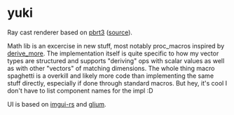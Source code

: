 # yuki

Ray cast renderer based on [pbrt3](http://www.pbr-book.org/) ([source](https://github.com/mmp/pbrt-v3)).

Math lib is an excercise in new stuff, most notably proc_macros inspired by [derive_more](https://github.com/JelteF/derive_more). The implementation itself is quite specific to how my vector types are structured and supports "deriving" ops with scalar values as well as with other "vectors" of matching dimensions. The whole thing macro spaghetti is a overkill and likely more code than implementing the same stuff directly, especially if done through standard macros. But hey, it's cool I don't have to list component names for the impl :D

UI is based on [imgui-rs](https://github.com/imgui-rs/imgui-rs) and [glium](https://github.com/glium/glium).
